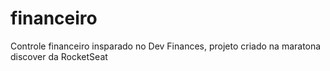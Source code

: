 # financeiro
Controle financeiro insparado no Dev Finances, projeto criado na maratona discover da RocketSeat
